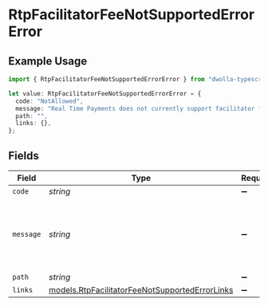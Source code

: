 # RtpFacilitatorFeeNotSupportedErrorError

## Example Usage

```typescript
import { RtpFacilitatorFeeNotSupportedErrorError } from "dwolla-typescript";

let value: RtpFacilitatorFeeNotSupportedErrorError = {
  code: "NotAllowed",
  message: "Real Time Payments does not currently support facilitator fees",
  path: "",
  links: {},
};
```

## Fields

| Field                                                                                                  | Type                                                                                                   | Required                                                                                               | Description                                                                                            | Example                                                                                                |
| ------------------------------------------------------------------------------------------------------ | ------------------------------------------------------------------------------------------------------ | ------------------------------------------------------------------------------------------------------ | ------------------------------------------------------------------------------------------------------ | ------------------------------------------------------------------------------------------------------ |
| `code`                                                                                                 | *string*                                                                                               | :heavy_minus_sign:                                                                                     | N/A                                                                                                    | NotAllowed                                                                                             |
| `message`                                                                                              | *string*                                                                                               | :heavy_minus_sign:                                                                                     | N/A                                                                                                    | Real Time Payments does not currently support facilitator fees                                         |
| `path`                                                                                                 | *string*                                                                                               | :heavy_minus_sign:                                                                                     | N/A                                                                                                    |                                                                                                        |
| `links`                                                                                                | [models.RtpFacilitatorFeeNotSupportedErrorLinks](../models/rtpfacilitatorfeenotsupportederrorlinks.md) | :heavy_minus_sign:                                                                                     | N/A                                                                                                    | {}                                                                                                     |